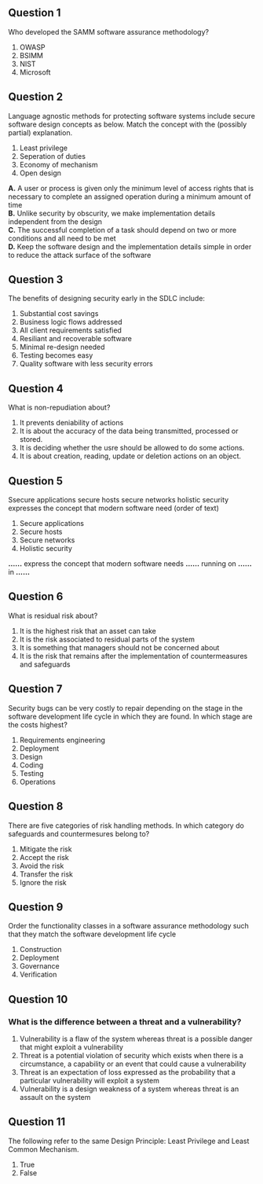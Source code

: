 ## Question 1
Who developed the SAMM software assurance methodology?
1. OWASP
2. BSIMM
3. NIST
4. Microsoft

## Question 2
Language agnostic methods for protecting software systems include secure software design concepts as below.
Match the concept with the (possibly partial) explanation.
1. Least privilege
2. Seperation of duties
3. Economy of mechanism
4. Open design

**A.** A user or process is given only the minimum level of access rights that is necessary to complete an assigned operation during a minimum amount of time<br/>
**B.** Unlike security by obscurity, we make implementation details independent from the design<br/>
**C.** The successful completion of a task should depend on two or more conditions and all need to be met<br/>
**D.** Keep the software design and the implementation details simple in order to reduce the attack surface of the software

## Question 3
The benefits of designing security early in the SDLC include:
1. Substantial cost savings
2. Business logic flows addressed
3. All client requirements satisfied
4. Resiliant and recoverable software
5. Minimal re-design needed
6. Testing becomes easy
7. Quality software with less security errors

## Question 4
What is non-repudiation about?
1. It prevents deniability of actions
2. It is about the accuracy of the data being transmitted, processed or stored.
3. It is deciding whether the usre should be allowed to do some actions.
4. It is about creation, reading, update or deletion actions on an object.

## Question 5
Ssecure applications secure hosts secure networks holistic security expresses the concept that modern software need (order of text)

1. Secure applications
2. Secure hosts
3. Secure networks
4. Holistic security

**……** express the concept that modern software needs **……**  running on **……** in **……**

## Question 6
What is residual risk about?
1. It is the highest risk that an asset can take
2. It is the risk associated to residual parts of the system
3. It is something that managers should not be concerned about
4. It is the risk that remains after the implementation of countermeasures and safeguards

## Question 7
Security bugs can be very costly to repair depending on the stage in the software development life cycle in which they are found. In which stage are the costs highest?
1. Requirements engineering
2. Deployment
3. Design
4. Coding
5. Testing
6. Operations

## Question 8
There are five categories of risk handling methods.
In which category do safeguards and countermesures belong to?
1. Mitigate the risk
2. Accept the risk
3. Avoid the risk
4. Transfer the risk
5. Ignore the risk

## Question 9
Order the functionality classes in a software assurance methodology such that they match the software development life cycle
1. Construction
2. Deployment
3. Governance
4. Verification

## Question 10
### What is the difference between a threat and a vulnerability? 
1. Vulnerability is a flaw of the system whereas threat is a possible danger that might exploit a vulnerability
2. Threat is a potential violation of security which exists when there is a circumstance, a capability or an event that could cause a vulnerability
3. Threat is an expectation of loss expressed as the probability that a particular vulnerability will exploit a system
4. Vulnerability is a design weakness of a system whereas threat is an assault on the system

## Question 11
The following refer to the same Design Principle: Least Privilege and Least Common Mechanism.
1. True
2. False


